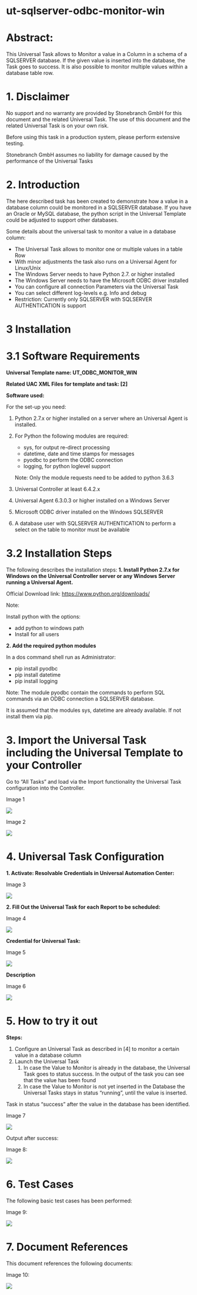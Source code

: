 # ut-sqlserver-odbc-monitor-win
# Abstract:

This Universal Task allows to Monitor a value in a Column in a schema of a SQLSERVER database. If the given value is inserted into the database, the Task goes to success. It is also possible to monitor multiple values within a database table row. 

# 1.	Disclaimer

No support and no warranty are provided by Stonebranch GmbH for this document and the related Universal Task. The use of this document and the related Universal Task is on your own risk.

Before using this task in a production system, please perform extensive testing.

Stonebranch GmbH assumes no liability for damage caused by the performance of the Universal Tasks

# 2.	Introduction

The here described task has been created to demonstrate how a value in a database column could be monitored in a SQLSERVER database. If you have an Oracle or MySQL database, the python script in the Universal Template could be adjusted to support other databases. 

Some details about the universal task to monitor a value in a database column:
-	The Universal Task allows to monitor one or multiple values in a table Row
-	With minor adjustments the task also runs on a Universal Agent for Linux/Unix
-	The Windows Server needs to have Python 2.7. or higher installed
-	The Windows Server needs to have the Microsoft ODBC driver installed
-	You can configure all connection Parameters via the Universal Task 
-	You can select different log-levels e.g. Info and debug
-	Restriction: Currently only SQLSERVER with SQLSERVER AUTHENTICATION is support 

# 3	Installation
# 3.1	Software Requirements

**Universal Template name: UT_ODBC_MONITOR_WIN**

**Related UAC XML Files for template and task: [2]** 

**Software used:**

For the set-up you need:
1.	Python 2.7.x or higher installed on a server where an Universal Agent is installed. 
2.	For Python the following modules are required: 
       -	sys, for output re-direct processing
       -	datetime, date and time stamps for messages
       -	pyodbc to perform the ODBC connection
       -	logging, for python loglevel support

     Note: Only the module requests need to be added to python 3.6.3
3.	Universal Controller at least 6.4.2.x
4.	Universal Agent 6.3.0.3 or higher installed on a Windows Server
5.	Microsoft ODBC driver installed on the Windows SQLSERVER
6.	A database user with SQLSERVER AUTHENTICATION to perform a select on the table to monitor must be available 

# 3.2	Installation Steps

The following describes the installation steps:
**1.	Install Python 2.7.x for Windows on the Universal Controller server or any Windows Server running a Universal Agent.**

Official Download link: https://www.python.org/downloads/

Note: 

Install python with the options: 

   - add python to windows path
   - Install for all users

**2.	Add the required python modules**

In a dos command shell run as Administrator:
- pip install pyodbc
- pip install datetime
- pip install logging

Note: The module pyodbc contain the commands to perform SQL commands via an ODBC connection a SQLSERVER database. 

It is assumed that the modules sys, datetime are already available. If not install them via pip.

# 3.	Import the Universal Task including the Universal Template to your Controller

Go to “All Tasks” and load via the Import functionality the Universal Task configuration into the Controller. 

 Image 1
   
   ![](images/image1.png)
   
 Image 2
   
   ![](images/image2.png)
   
# 4.	Universal Task Configuration

**1.	Activate: Resolvable Credentials in Universal Automation Center:**

Image 3
   
   ![](images/image3.png)
   
**2.	Fill Out the Universal Task for each Report to be scheduled:**

Image 4

   ![](images/image4.png)

**Credential for Universal Task:**

Image 5

   ![](images/image5.png)

**Description**

Image 6

   ![](images/image6.png)

# 5.	How to try it out

**Steps:**

1.	Configure an Universal Task as described in [4] to monitor a certain value in a database column
2.	Launch the Universal Task
     1.	In case the Value to Monitor is already in the database, the Universal Task goes to status success. In the output of the task you can see that the value has been found
     2.	In case the Value to Monitor is not yet inserted in the Database the Universal Tasks stays in status “running”, until the value is inserted.
     
Task in status “success” after the value in the database has been identified.

Image 7

   ![](images/image7.png)

Output after success:

Image 8:

   ![](images/image8.png)

# 6.	Test Cases

The following basic test cases has been performed:

Image 9:

   ![](images/image9.png)


# 7.	Document References

This document references the following documents:

Image 10:

   ![](images/image10.png)
   
